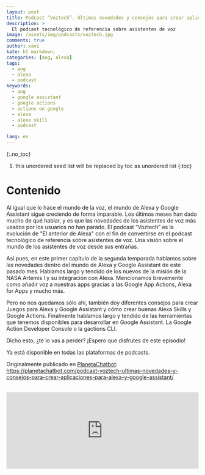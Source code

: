 ```yaml
---
layout: post
title: Podcast “Voztech”. Últimas novedades y consejos para crear aplicaciones para Alexa y Google Assistant
description: >
  El podcast tecnológico de referencia sobre asistentes de voz
image: /assets/img/podcasts/voztech.jpg
comments: true
author: xavi
kate: hl markdown;
categories: [aog, alexa]
tags:
  - aog
  - alexa
  - podcast
keywords:
  - aog
  - google assistant
  - google actions
  - actions on google
  - alexa
  - alexa skill
  - podcast

lang: es
---
```

{:.no_toc}
1. this unordered seed list will be replaced by toc as unordered list
{:toc}

# Contenido

Al igual que lo hace el mundo de la voz, el mundo de Alexa y Google Assistant sigue creciendo de forma imparable. Los últimos meses han dado mucho de qué hablar, y es que las novedades de los asistentes de voz más usados por los usuarios no han parado. El podcast “Voztech” es la evolución de "El anterior de Alexa" con el fin de convertirse en el podcast tecnológico de referencia sobre asistentes de voz. Una visión sobre el mundo de los asistentes de voz desde sus entrañas.

Así pues, en este primer capítulo de la segunda temporada hablamos sobre las novedades dentro del mundo de Alexa y Google Assistant de este pasado mes. Hablamos largo y tendido de los nuevos de la misión de la NASA Artemis I y su integración con Alexa. Mencionamos brevemente como añadir voz a nuestras apps gracias a las Google App Actions, Alexa for Apps y mucho más.

Pero no nos quedamos sólo ahí, también doy diferentes consejos para crear Juegos para Alexa y Google Assistant y cómo crear buenas Alexa Skills y Google Actions. Finalmente hablamos largo y tendido de las herramientas que tenemos disponibles para desarrollar en Google Assistant. La Google Action Developer Console o la gactions CLI.

Dicho esto, ¿te lo vas a perder? ¡Espero que disfrutes de este episodio!

Ya está disponible en todas las plataformas de podcasts.

Originalmente publicado en [PlanetaChatbot](https://planetachatbot.com/podcast-voztech-ultimas-novedades-y-consejos-para-crear-aplicaciones-para-alexa-y-google-assistant/): https://planetachatbot.com/podcast-voztech-ultimas-novedades-y-consejos-para-crear-aplicaciones-para-alexa-y-google-assistant/

<br/>
<iframe src="https://anchor.fm/voztech/embed/episodes/2x01-ltimas-novedades-y-consejos-para-crear-aplicaciones-para-Alexa-y-Google-Assistant-e1d4j47" height="200px" width="100%" frameborder="0" scrolling="no"></iframe>

